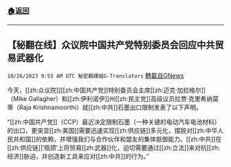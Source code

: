 ###  [:house:返回](README.md)
---


## 【秘翻在线】众议院中国共产党特别委员会回应中共贸易武器化
`10/26/2023 9:55 AM UTC 秘密翻譯組G-Translators` [轉載自GNews](https://gnews.org/articles/1883146)

今天，[[zh:众议院]][[zh:中国共产党]]特别委员会主席[[zh:迈克·加拉格尔]]（Mike Gallagher）和[[zh:伊利诺伊]]州[[zh:民主党]]高级议员拉贾·克里希纳莫蒂（Raja Krishnamoorthi）就[[zh:中共]]石墨出口限制发表了以下声明。

“[[zh:中国共产党]]（CCP）最近决定限制石墨（一种关键的电动汽车电池材料）的出口，更突显[[zh:美国]]需要迅速实现[[zh:供应链]]多元化，摆脱对[[zh:中华人民共和国]]的依赖，并增强我们与合作伙伴和盟友的集体抵御能力。[[zh:中共]]在[[zh:供应链]]‘瓶颈’上将贸易[[zh:武器]]化，迫切需要通过[[zh:立法]]来对抗[[zh:经济]]胁迫，并创造新工具来应对[[zh:中共]]的行为。”
